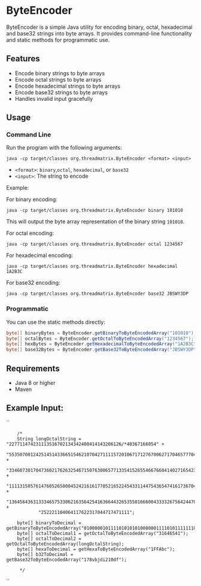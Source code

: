 # ByteEncoder

ByteEncoder is a simple Java utility for encoding binary, octal, hexadecimal and base32 strings into byte arrays. It provides command-line functionality and static methods for programmatic use.

## Features
- Encode binary strings to byte arrays
- Encode octal strings to byte arrays
- Encode hexadecimal strings to byte arrays
- Encode base32 strings to byte arrays
- Handles invalid input gracefully

## Usage

### Command Line
Run the program with the following arguments:

```
java -cp target/classes org.threadmatrix.ByteEncoder <format> <input>
```
- `<format>`: `binary`,`octal`, `hexadecimal`, or `base32`
- `<input>`: The string to encode

Example:

For binary encoding:
```
java -cp target/classes org.threadmatrix.ByteEncoder binary 101010
```
This will output the byte array representation of the binary string `101010`.

For octal encoding:
```
java -cp target/classes org.threadmatrix.ByteEncoder octal 1234567
```
For hexadecimal encoding:
```
java -cp target/classes org.threadmatrix.ByteEncoder hexadecimal 1A2B3C
```
For base32 encoding:
```
java -cp target/classes org.threadmatrix.ByteEncoder base32 JBSWY3DP
```

### Programmatic
You can use the static methods directly:

```java
byte[] binaryBytes = ByteEncoder.getBinaryToByteEncodedArray("101010");
byte[] octalBytes = ByteEncoder.getOctalToByteEncodedArray("1234567");
byte[] hexBytes = ByteEncoder.getHexadecimalToByteEncodedArray("1A2B3C");
byte[] base32Bytes = ByteEncoder.getBase32ToByteEncodedArray("JBSWY3DP");
```

## Requirements
- Java 8 or higher
- Maven

## Example Input:
``

        /*
        String longOctalString = "227711474231113516702134342400414143206126/*40367166054" +
                "55350700124251451433665154621070427111157201067171276700627170465777043" +
                "334607301704736021762632546715076300657713354152655466766041402716542311" +
                "111131505761476052650004524216161770521652245433114475436547416173670422" +
                "136456436313334657533062163564254163664432653550166600433332675642447003" +
                "252221104064117622317044717471111";

        byte[] binaryToDecimal = getBinaryToByteEncodedArray("0100000101111010101010000001111010111111101010101001");
        byte[] octalToDecimal1 = getOctalToByteEncodedArray("31646541");
        byte[] octalToDecimal2 = getOctalToByteEncodedArray(longOctalString);
        byte[] hexaToDecimal = getHexaToByteEncodedArray("1FFAbc");
        byte[] b32ToDecimal = getBase32ToByteEncodedArray("178vbjdi210df");

         */
``
